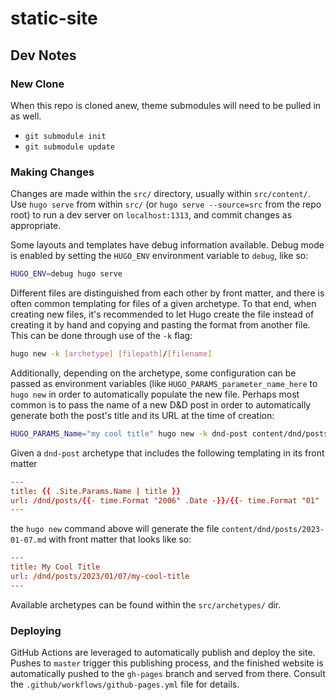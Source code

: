 # static-site

## Dev Notes

### New Clone

When this repo is cloned anew, theme submodules will need to be pulled in as well.

- `git submodule init`
- `git submodule update`

### Making Changes

Changes are made within the `src/` directory, usually within `src/content/`.
Use `hugo serve` from within `src/` (or `hugo serve --source=src` from the repo root) to run a dev server on `localhost:1313`, and commit changes as appropriate.

Some layouts and templates have debug information available.
Debug mode is enabled by setting the `HUGO_ENV` environment variable to `debug`, like so:

```bash
HUGO_ENV=debug hugo serve
```

Different files are distinguished from each other by front matter, and there is often common templating for files of a given archetype.
To that end, when creating new files, it's recommended to let Hugo create the file instead of creating it by hand and copying and pasting the format from another file.
This can be done through use of the `-k` flag:

```bash
hugo new -k [archetype] [filepath]/[filename]
```

Additionally, depending on the archetype, some configuration can be passed as environment variables (like `HUGO_PARAMS_parameter_name_here` to `hugo new` in order to automatically populate the new file.
Perhaps most common is to pass the name of a new D&D post in order to automatically generate both the post's title and its URL at the time of creation:

```bash
HUGO_PARAMS_Name="my cool title" hugo new -k dnd-post content/dnd/posts/2023-01-07.md
```

Given a `dnd-post` archetype that includes the following templating in its front matter

```toml
---
title: {{ .Site.Params.Name | title }}
url: /dnd/posts/{{- time.Format "2006" .Date -}}/{{- time.Format "01" .Date -}}/{{- time.Format "02" .Date -}}/{{- .Site.Params.Name | urlize }}
---
```

the `hugo new` command above will generate the file `content/dnd/posts/2023-01-07.md` with front matter that looks like so:

```toml
---
title: My Cool Title
url: /dnd/posts/2023/01/07/my-cool-title
---
```

Available archetypes can be found within the `src/archetypes/` dir.

### Deploying

GitHub Actions are leveraged to automatically publish and deploy the site.
Pushes to `master` trigger this publishing process, and the finished website is automatically pushed to the `gh-pages` branch and served from there.
Consult the `.github/workflows/github-pages.yml` file for details.
